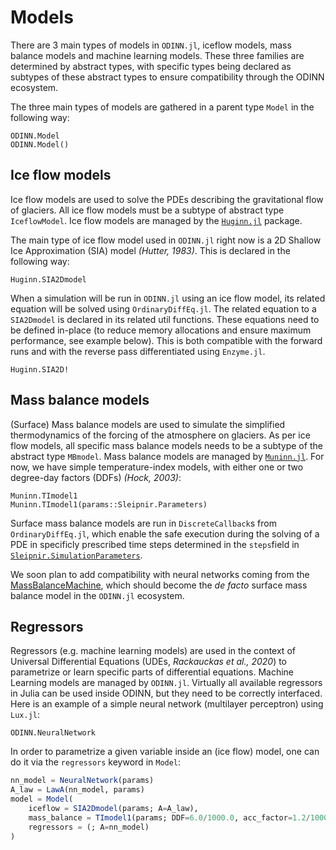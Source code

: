 # Models

There are 3 main types of models in `ODINN.jl`, iceflow models, mass balance models and machine learning models. These three families are determined by abstract types, with specific types being declared as subtypes of these abstract types to ensure compatibility through the ODINN ecosystem.

The three main types of models are gathered in a parent type `Model` in the following way:

```@docs
ODINN.Model
ODINN.Model()
```
## Ice flow models

Ice flow models are used to solve the PDEs describing the gravitational flow of glaciers. All ice flow models must be a subtype of abstract type `IceflowModel`. Ice flow models are managed by the [`Huginn.jl`](https://github.com/ODINN-SciML/Huginn.jl) package.

The main type of ice flow model used in `ODINN.jl` right now is a 2D Shallow Ice Approximation (SIA) model *(Hutter, 1983)*. This is declared in the following way:

```@docs
Huginn.SIA2Dmodel
```

When a simulation will be run in `ODINN.jl` using an ice flow model, its related equation will be solved using `OrdinaryDiffEq.jl`. The related equation to a `SIA2Dmodel` is declared in its related util functions. These equations need to be defined in-place (to reduce memory allocations and ensure maximum performance, see example below). This is both compatible with the forward runs and with the reverse pass differentiated using `Enzyme.jl`.

```@docs
Huginn.SIA2D!
```

## Mass balance models

(Surface) Mass balance models are used to simulate the simplified thermodynamics of the forcing of the atmosphere on glaciers. As per ice flow models, all specific mass balance models needs to be a subtype of the abstract type `MBmodel`. Mass balance models are managed by [`Muninn.jl`](https://github.com/ODINN-SciML/Muninn.jl). For now, we have simple temperature-index models, with either one or two degree-day factors (DDFs) *(Hock, 2003)*:

```@docs
Muninn.TImodel1
Muninn.TImodel1(params::Sleipnir.Parameters)
```

Surface mass balance models are run in `DiscreteCallback`s from `OrdinaryDiffEq.jl`, which enable the safe execution during the solving of a PDE in specificly prescribed time steps determined in the `steps`field in [`Sleipnir.SimulationParameters`](@ref).

We soon plan to add compatibility with neural networks coming from the [MassBalanceMachine](https://github.com/ODINN-SciML/MassBalanceMachine), which should become the *de facto* surface mass balance model in the `ODINN.jl` ecosystem.

## Regressors

Regressors (e.g. machine learning models) are used in the context of Universal Differential Equations (UDEs, *Rackauckas et al., 2020*) to parametrize or learn specific parts of differential equations. Machine Learning models are managed by `ODINN.jl`. Virtually all available regressors in Julia can be used inside ODINN, but they need to be correctly interfaced. Here is an example of a simple neural network (multilayer perceptron) using `Lux.jl`:

```@docs
ODINN.NeuralNetwork
```

In order to parametrize a given variable inside an (ice flow) model, one can do it via the `regressors` keyword in `Model`:

```julia
nn_model = NeuralNetwork(params)
A_law = LawA(nn_model, params)
model = Model(
    iceflow = SIA2Dmodel(params; A=A_law),
    mass_balance = TImodel1(params; DDF=6.0/1000.0, acc_factor=1.2/1000.0),
    regressors = (; A=nn_model)
)
```